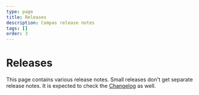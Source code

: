 ```yaml
---
type: page
title: Releases
description: Compas release notes
tags: []
order: 3
---
```


# Releases

This page contains various release notes. Small releases don't get separate
release notes. It is expected to check the [Changelog](/changelog.html) as well.
